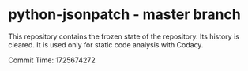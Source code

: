 # python-jsonpatch - master branch

This repository contains the frozen state of the repository.
Its history is cleared. It is used only for static code
analysis with Codacy.

Commit Time: 1725674272